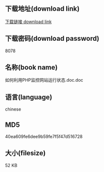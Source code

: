 ## 下载地址(download link)
[下载链接 download link](https://voluble-croquembouche-d321dc.netlify.app/?s=%E5%A6%82%E4%BD%95%E5%88%A9%E7%94%A8PHP%E7%9B%91%E6%8E%A7%E7%BD%91%E7%AB%99%E8%BF%90%E8%A1%8C%E7%8A%B6%E6%80%81.doc)

## 下载密码(download password)
8078

## 名称(book name)
如何利用PHP监控网站运行状态.doc.doc

## 语言(language)
chinese

## MD5
40ea609fe6dee9b59fe7f5f47d516728

## 大小(filesize)
52 KB
